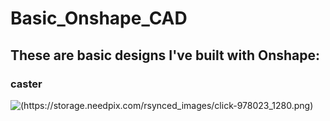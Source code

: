 # Basic_Onshape_CAD
## These are basic designs I've built with Onshape:
### caster
![(https://storage.needpix.com/rsynced_images/click-978023_1280.png)](https://cvilleschools.onshape.com/documents/f17b32973a80d2a56a647c10/w/fd2d9b519a282c3d5eb78bf3/e/87a88c2dc5a094b2cc6ccc63)
